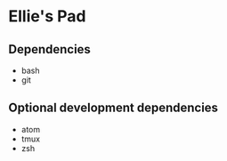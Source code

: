 # Ellie's Pad

## Dependencies
- bash
- git

## Optional development dependencies
- atom
- tmux
- zsh
